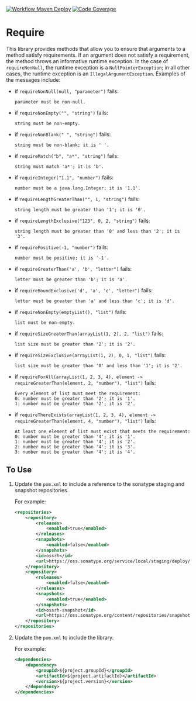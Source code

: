 [![Workflow Maven Deploy](https://github.com/drewctaylor/maven-require-type-encoded-constrain/workflows/workflow-maven-deploy/badge.svg)](https://github.com/drewctaylor/maven-require-type-encoded-constrain/workflows/workflow-maven-deploy/badge.svg)
[![Code Coverage](https://codecov.io/gh/drewctaylor/maven-require-type-encoded-constrain/branch/trunk/graph/badge.svg)](https://codecov.io/gh/drewctaylor/maven-require-type-encoded-constrain)

# Require

This library provides methods that allow you to ensure that arguments to a method satisfy requirements. If an argument
does not satisfy a requirement, the method throws an informative runtime exception. In the case of `requireNonNull`, the
runtime exception is a `NullPointerException`; in all other cases, the runtime exception is
an `IllegalArgumentException`. Examples of the messages include:

* if `requireNonNull(null, "parameter")` fails:

  `parameter must be non-null.`

* if `requireNonEmpty("", "string")` fails:

  `string must be non-empty.`

* if `requireNonBlank(" ", "string")` fails:

  `string must be non-blank; it is ' '.`

* if `requireMatch("b", "a*", "string")` fails:

  `string must match 'a*'; it is 'b'.`

* if `requireInteger("1.1", "number")` fails:

  `number must be a java.lang.Integer; it is '1.1'.`

* if `requireLengthGreaterThan("", 1, "string")` fails:

  `string length must be greater than '1'; it is '0'.`

* if `requireLengthExclusive("123", 0, 2, "string")` fails:

  `string length must be greater than '0' and less than '2'; it is '3'.`

* if `requirePositive(-1, "number")` fails:

  `number must be positive; it is '-1'.`

* if `requireGreaterThan('a', 'b', "letter")` fails:

  `letter must be greater than 'b'; it is 'a'.`

* if `requireBoundExclusive('d', 'a', 'c', "letter")` fails:

  `letter must be greater than 'a' and less than 'c'; it is 'd'.`

* if `requireNonEmpty(emptyList(), "list")` fails:

  `list must be non-empty.`

* if `requireSizeGreaterThan(arrayList(1, 2), 2, "list")` fails:

  `list size must be greater than '2'; it is '2'.`

* if `requireSizeExclusive(arrayList(1, 2), 0, 1, "list")` fails:

  `list size must be greater than '0' and less than '1'; it is '2'.`

* if `requireForAll(arrayList(1, 2, 3, 4), element -> requireGreaterThan(element, 2, "number"), "list")` fails:

  ```
  Every element of list must meet the requirement:
  0: number must be greater than '2'; it is '1'.
  1: number must be greater than '2'; it is '2'.
  ```

* if `requireThereExists(arrayList(1, 2, 3, 4), element -> requireGreaterThan(element, 4, "number"), "list")` fails:

  ```
  At least one element of list must exist that meets the requirement:
  0: number must be greater than '4'; it is '1'.
  1: number must be greater than '4'; it is '2'.
  2: number must be greater than '4'; it is '3'.
  3: number must be greater than '4'; it is '4'.
  ```

## To Use

1) Update the `pom.xml` to include a reference to the sonatype staging and snapshot repositories.

   For example:

    ```xml
    <repositories>
        <repository>
            <releases>
                <enabled>true</enabled>
            </releases>
            <snapshots>
                <enabled>false</enabled>
            </snapshots>
            <id>ossrh</id>
            <url>https://oss.sonatype.org/service/local/staging/deploy/maven2</url>
        </repository>
        <repository>
            <releases>
                <enabled>false</enabled>
            </releases>
            <snapshots>
                <enabled>true</enabled>
            </snapshots>
            <id>ossrh-snapshot</id>
            <url>https://oss.sonatype.org/content/repositories/snapshots</url>
        </repository>
    </repositories>
    ```

2) Update the `pom.xml` to include the library.

   For example:

    ```xml
    <dependencies>
        <dependency>
            <groupId>${project.groupId}</groupId>
            <artifactId>${project.artifactId}</artifactId>
            <version>${project.version}</version>
        </dependency>
    </dependencies>
    ```
